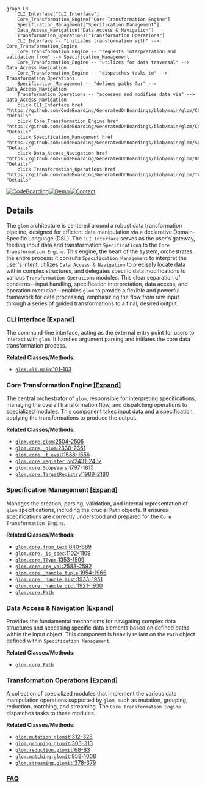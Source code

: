 ```mermaid
graph LR
    CLI_Interface["CLI Interface"]
    Core_Transformation_Engine["Core Transformation Engine"]
    Specification_Management["Specification Management"]
    Data_Access_Navigation["Data Access & Navigation"]
    Transformation_Operations["Transformation Operations"]
    CLI_Interface -- "initiates transformation with" --> Core_Transformation_Engine
    Core_Transformation_Engine -- "requests interpretation and validation from" --> Specification_Management
    Core_Transformation_Engine -- "utilizes for data traversal" --> Data_Access_Navigation
    Core_Transformation_Engine -- "dispatches tasks to" --> Transformation_Operations
    Specification_Management -- "defines paths for" --> Data_Access_Navigation
    Transformation_Operations -- "accesses and modifies data via" --> Data_Access_Navigation
    click CLI_Interface href "https://github.com/CodeBoarding/GeneratedOnBoardings/blob/main/glom/CLI_Interface.md" "Details"
    click Core_Transformation_Engine href "https://github.com/CodeBoarding/GeneratedOnBoardings/blob/main/glom/Core_Transformation_Engine.md" "Details"
    click Specification_Management href "https://github.com/CodeBoarding/GeneratedOnBoardings/blob/main/glom/Specification_Management.md" "Details"
    click Data_Access_Navigation href "https://github.com/CodeBoarding/GeneratedOnBoardings/blob/main/glom/Data_Access_Navigation.md" "Details"
    click Transformation_Operations href "https://github.com/CodeBoarding/GeneratedOnBoardings/blob/main/glom/Transformation_Operations.md" "Details"
```

[![CodeBoarding](https://img.shields.io/badge/Generated%20by-CodeBoarding-9cf?style=flat-square)](https://github.com/CodeBoarding/GeneratedOnBoardings)[![Demo](https://img.shields.io/badge/Try%20our-Demo-blue?style=flat-square)](https://www.codeboarding.org/demo)[![Contact](https://img.shields.io/badge/Contact%20us%20-%20contact@codeboarding.org-lightgrey?style=flat-square)](mailto:contact@codeboarding.org)

## Details

The `glom` architecture is centered around a robust data transformation pipeline, designed for efficient data manipulation via a declarative Domain-Specific Language (DSL). The `CLI Interface` serves as the user's gateway, feeding input data and transformation `Specification`s to the `Core Transformation Engine`. This engine, the heart of the system, orchestrates the entire process: it consults `Specification Management` to interpret the user's intent, utilizes `Data Access & Navigation` to precisely locate data within complex structures, and delegates specific data modifications to various `Transformation Operations` modules. This clear separation of concerns—input handling, specification interpretation, data access, and operation execution—enables `glom` to provide a flexible and powerful framework for data processing, emphasizing the flow from raw input through a series of guided transformations to a final, desired output.

### CLI Interface [[Expand]](./CLI_Interface.md)
The command-line interface, acting as the external entry point for users to interact with `glom`. It handles argument parsing and initiates the core data transformation process.


**Related Classes/Methods**:

- <a href="https://github.com/mahmoud/glom/blob/master/glom/cli.py#L101-L103" target="_blank" rel="noopener noreferrer">`glom.cli.main`:101-103</a>


### Core Transformation Engine [[Expand]](./Core_Transformation_Engine.md)
The central orchestrator of `glom`, responsible for interpreting specifications, managing the overall transformation flow, and dispatching operations to specialized modules. This component takes input data and a specification, applying the transformations to produce the output.


**Related Classes/Methods**:

- <a href="https://github.com/mahmoud/glom/blob/master/glom/core.py#L2504-L2505" target="_blank" rel="noopener noreferrer">`glom.core.glom`:2504-2505</a>
- <a href="https://github.com/mahmoud/glom/blob/master/glom/core.py#L2330-L2361" target="_blank" rel="noopener noreferrer">`glom.core._glom`:2330-2361</a>
- <a href="https://github.com/mahmoud/glom/blob/master/glom/core.py#L1538-L1656" target="_blank" rel="noopener noreferrer">`glom.core._t_eval`:1538-1656</a>
- <a href="https://github.com/mahmoud/glom/blob/master/glom/core.py#L2431-L2437" target="_blank" rel="noopener noreferrer">`glom.core.register_op`:2431-2437</a>
- <a href="https://github.com/mahmoud/glom/blob/master/glom/core.py#L1797-L1815" target="_blank" rel="noopener noreferrer">`glom.core.ScopeVars`:1797-1815</a>
- <a href="https://github.com/mahmoud/glom/blob/master/glom/core.py#L1989-L2180" target="_blank" rel="noopener noreferrer">`glom.core.TargetRegistry`:1989-2180</a>


### Specification Management [[Expand]](./Specification_Management.md)
Manages the creation, parsing, validation, and internal representation of `glom` specifications, including the crucial `Path` objects. It ensures specifications are correctly understood and prepared for the `Core Transformation Engine`.


**Related Classes/Methods**:

- <a href="https://github.com/mahmoud/glom/blob/master/glom/core.py#L640-L669" target="_blank" rel="noopener noreferrer">`glom.core.from_text`:640-669</a>
- <a href="https://github.com/mahmoud/glom/blob/master/glom/core.py#L1102-L1109" target="_blank" rel="noopener noreferrer">`glom.core._is_spec`:1102-1109</a>
- <a href="https://github.com/mahmoud/glom/blob/master/glom/core.py#L1353-L1509" target="_blank" rel="noopener noreferrer">`glom.core.TType`:1353-1509</a>
- <a href="https://github.com/mahmoud/glom/blob/master/glom/core.py#L2583-L2592" target="_blank" rel="noopener noreferrer">`glom.core.arg_val`:2583-2592</a>
- <a href="https://github.com/mahmoud/glom/blob/master/glom/core.py#L1954-L1966" target="_blank" rel="noopener noreferrer">`glom.core._handle_tuple`:1954-1966</a>
- <a href="https://github.com/mahmoud/glom/blob/master/glom/core.py#L1933-L1951" target="_blank" rel="noopener noreferrer">`glom.core._handle_list`:1933-1951</a>
- <a href="https://github.com/mahmoud/glom/blob/master/glom/core.py#L1921-L1930" target="_blank" rel="noopener noreferrer">`glom.core._handle_dict`:1921-1930</a>
- <a href="https://github.com/mahmoud/glom/blob/master/glom/core.py" target="_blank" rel="noopener noreferrer">`glom.core.Path`</a>


### Data Access & Navigation [[Expand]](./Data_Access_Navigation.md)
Provides the fundamental mechanisms for navigating complex data structures and accessing specific data elements based on defined paths within the input object. This component is heavily reliant on the `Path` object defined within `Specification Management`.


**Related Classes/Methods**:

- <a href="https://github.com/mahmoud/glom/blob/master/glom/core.py" target="_blank" rel="noopener noreferrer">`glom.core.Path`</a>


### Transformation Operations [[Expand]](./Transformation_Operations.md)
A collection of specialized modules that implement the various data manipulation operations supported by `glom`, such as mutation, grouping, reduction, matching, and streaming. The `Core Transformation Engine` dispatches tasks to these modules.


**Related Classes/Methods**:

- <a href="https://github.com/mahmoud/glom/blob/master/glom/mutation.py#L312-L328" target="_blank" rel="noopener noreferrer">`glom.mutation.glomit`:312-328</a>
- <a href="https://github.com/mahmoud/glom/blob/master/glom/grouping.py#L303-L313" target="_blank" rel="noopener noreferrer">`glom.grouping.glomit`:303-313</a>
- <a href="https://github.com/mahmoud/glom/blob/master/glom/reduction.py#L68-L83" target="_blank" rel="noopener noreferrer">`glom.reduction.glomit`:68-83</a>
- <a href="https://github.com/mahmoud/glom/blob/master/glom/matching.py#L958-L1008" target="_blank" rel="noopener noreferrer">`glom.matching.glomit`:958-1008</a>
- <a href="https://github.com/mahmoud/glom/blob/master/glom/streaming.py#L378-L379" target="_blank" rel="noopener noreferrer">`glom.streaming.glomit`:378-379</a>




### [FAQ](https://github.com/CodeBoarding/GeneratedOnBoardings/tree/main?tab=readme-ov-file#faq)